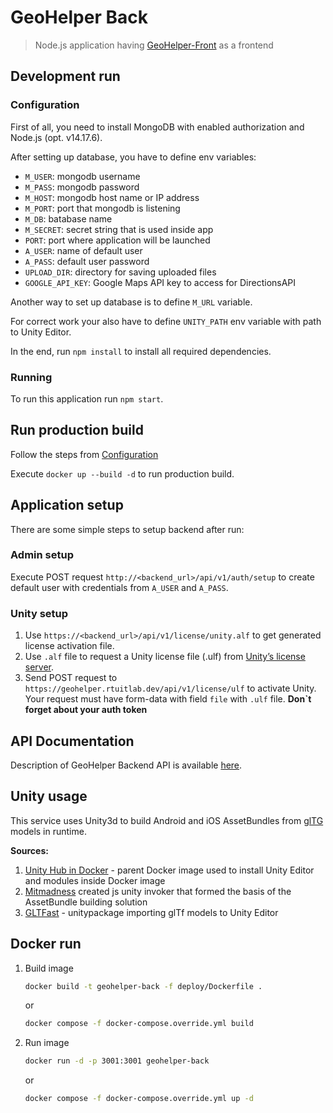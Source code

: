 # GeoHelper Back

> Node.js application having [GeoHelper-Front](https://github.com/RTUITLab/GeoHelper-Front) as a frontend

## Development run

### Configuration

First of all, you need to install MongoDB with enabled authorization and Node.js (opt. v14.17.6).

After setting up database, you have to define env variables:
+ `M_USER`: mongodb username
+ `M_PASS`: mongodb password
+ `M_HOST`: mongodb host name or IP address
+ `M_PORT`: port that mongodb is listening
+ `M_DB`: batabase name
+ `M_SECRET`: secret string that is used inside app
+ `PORT`: port where application will be launched
+ `A_USER`: name of default user
+ `A_PASS`: default user password
+ `UPLOAD_DIR`: directory for saving uploaded files
+ `GOOGLE_API_KEY`: Google Maps API key to access for DirectionsAPI

Another way to set up database is to define `M_URL` variable.

For correct work your also have to define `UNITY_PATH` env variable with path to Unity Editor.

In the end, run `npm install` to install all required dependencies.

### Running

To run this application run `npm start`.

## Run production build

Follow the steps from [Configuration](https://github.com/RTUITLab/GeoHelper-Back#configuration)

Execute `docker up --build -d` to run production build.

## Application setup

There are some simple steps to setup backend after run:

### Admin setup

Execute POST request `http://<backend_url>/api/v1/auth/setup` to create default user with credentials from `A_USER` and `A_PASS`.

### Unity setup

1. Use `https://<backend_url>/api/v1/license/unity.alf` to get generated license activation file.
2. Use `.alf` file to request a Unity license file (.ulf) from [Unity’s license server](https://license.unity3d.com/manual). 
3. Send POST request to `https://geohelper.rtuitlab.dev/api/v1/license/ulf` to activate Unity. Your request must have form-data with field `file` with `.ulf` file. **Don`t forget about your auth token**

## API Documentation

Description of GeoHelper Backend API is available [here](https://documenter.getpostman.com/view/8340120/T1LQfQfY).

## Unity usage

This service uses Unity3d to build Android and iOS AssetBundles from [glTG](https://www.khronos.org/gltf/) models in runtime. 

**Sources:**
1. [Unity Hub in Docker](https://hub.docker.com/r/unityci/hub) - parent Docker image used to install Unity Editor and modules inside Docker image
2. [Mitmadness](https://github.com/mitmadness) created js unity invoker that formed the basis of the AssetBundle building solution
3. [GLTFast](https://github.com/atteneder/glTFast) - unitypackage importing glTf models to Unity Editor

## Docker run
1. Build image
    ```bash
    docker build -t geohelper-back -f deploy/Dockerfile .
    ```
    or
    ```bash
    docker compose -f docker-compose.override.yml build
    ```
1. Run image
    ```bash
    docker run -d -p 3001:3001 geohelper-back
    ```
    or
    ```bash
    docker compose -f docker-compose.override.yml up -d
    ```
